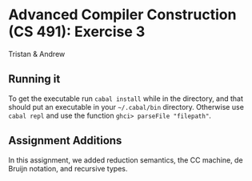 Advanced Compiler Construction (CS 491): Exercise 3
===================================================

Tristan & Andrew

Running it
----------
To get the executable run `cabal install` while in the directory, and that should put an executable in your `~/.cabal/bin` directory. Otherwise use `cabal repl` and use the function `ghci> parseFile "filepath"`.

Assignment Additions
--------------------
In this assignment, we added reduction semantics, the CC machine, de Bruijn notation, and recursive types.